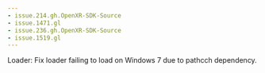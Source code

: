 ```yaml
---
- issue.214.gh.OpenXR-SDK-Source
- issue.1471.gl
- issue.236.gh.OpenXR-SDK-Source
- issue.1519.gl
---
```

Loader: Fix loader failing to load on Windows 7 due to pathcch dependency.
